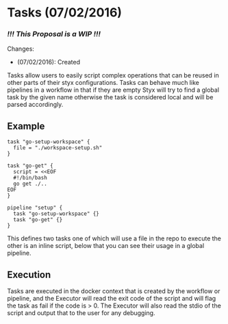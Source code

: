 # Tasks (07/02/2016)

### ___!!! This Proposal is a WIP !!!___

Changes:
  - (07/02/2016): Created

Tasks allow users to easily script complex operations that can be reused in other
parts of their styx configurations. Tasks can behave much like pipelines
in a workflow in that if they are empty Styx will try to find a global task by
the given name otherwise the task is considered local and will be parsed
accordingly.

## Example

```hcl
task "go-setup-workspace" {
  file = "./workspace-setup.sh"
}

task "go-get" {
  script = <<EOF
  #!/bin/bash
  go get ./..
EOF
}

pipeline "setup" {
  task "go-setup-workspace" {}
  task "go-get" {}
}
```

This defines two tasks one of which will use a file in the repo to execute the
other is an inline script, below that you can see their usage in a global 
pipeline.

## Execution
Tasks are executed in the docker context that is created by the workflow or 
pipeline, and the Executor will read the exit code of the script and will flag
the task as fail if the code is > 0. The Executor will also read the stdio of 
the script and output that to the user for any debugging.
